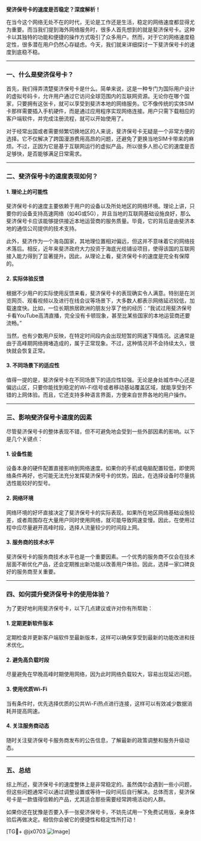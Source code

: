 **斐济保号卡的速度是否稳定？深度解析！**

在当今这个网络无处不在的时代，无论是工作还是生活，稳定的网络速度都显得尤为重要。而当我们提到海外网络服务时，很多人首先想到的就是斐济保号卡。这种卡以其独特的功能和便捷的操作方式吸引了众多用户。然而，对于它的网络速度稳定性，很多潜在用户仍然心存疑虑。今天，我们就来详细探讨一下斐济保号卡的速度到底稳不稳。

---

### **一、什么是斐济保号卡？**

首先，我们得弄清楚斐济保号卡是什么。简单来说，这是一种专门为国际用户设计的虚拟号码卡，允许用户通过它访问全球范围内的互联网资源。无论你在哪个国家，只要拥有这张卡，就可以享受到斐济本地的网络服务。它不像传统的实体SIM卡那样需要插入手机硬件，而是通过应用程序实现网络连接。用户只需下载相应的客户端软件，并完成注册流程，就可以开始使用了。

对于经常出国或者需要频繁切换地区的人来说，斐济保号卡无疑是一个非常方便的选择。它不仅解决了跨国漫游费用高昂的问题，还避免了更换当地SIM卡带来的麻烦。不过，正因为它是基于互联网运行的虚拟产品，所以很多人担心它的速度是否足够快，是否能够满足日常需求。

---

### **二、斐济保号卡的速度表现如何？**

#### **1. 理论上的可能性**
斐济保号卡的速度主要依赖于用户的设备以及所处地区的网络环境。理论上讲，只要你的设备支持高速网络（如4G或5G），并且当地的互联网基础设施良好，那么斐济保号卡应该能够提供接近本地运营商的服务质量。毕竟，它的背后是由斐济本地的通信公司提供的技术支持。

此外，斐济作为一个海岛国家，其地理位置相对偏远，但这并不意味着它的网络技术落后。相反，近年来斐济政府大力投资于海底光缆铺设项目，使得该国的互联网接入能力得到了显著提升。因此，从理论上看，斐济保号卡的速度是完全有保障的。

#### **2. 实际体验反馈**
根据不少用户的实际使用反馈来看，斐济保号卡的表现确实令人满意。特别是在浏览网页、观看视频以及进行在线会议等场景下，大多数人都表示网络延迟较低，加载速度快。比如，一位长期旅居欧洲的朋友分享了他的经历：“我试过用斐济保号卡看YouTube高清直播，完全没有卡顿现象，甚至比某些国家的本地运营商还要流畅。”

当然，也有少数用户反映，在特定时间段内会出现短暂的网速下降情况。这通常是由于高峰期网络拥堵造成的，属于正常现象。不过，这种情况并不会持续太久，很快就会恢复正常。

#### **3. 不同场景下的适应性**
值得一提的是，斐济保号卡在不同场景下的适应性较强。无论是身处城市中心还是偏远山区，只要你能找到稳定的Wi-Fi信号或者移动基站覆盖区域，就能享受到不错的上网体验。而且，它还支持多种语言界面，方便来自世界各地的用户操作。

---

### **三、影响斐济保号卡速度的因素**

尽管斐济保号卡的整体表现不错，但不可避免地会受到一些外部因素的影响。以下是几个关键点：

#### **1. 设备性能**
设备本身的硬件配置直接影响到网络速度。如果你的手机或电脑配置较低，即使网络条件再好，也可能无法充分发挥斐济保号卡的优势。因此，在选择设备时尽量挑选性能较好的型号。

#### **2. 网络环境**
网络环境的好坏直接决定了斐济保号卡的实际表现。如果所在地区网络基础设施较差，或者周围存在大量用户同时使用网络，就可能导致网速变慢。因此，在使用过程中应尽量避开高峰时段，选择人流量较少的时间段上网。

#### **3. 服务商的技术水平**
斐济保号卡的服务商技术水平也是一个重要因素。一个优秀的服务商不仅会在技术层面不断优化产品，还会定期推出新功能以改善用户体验。因此，选择一家口碑良好的服务商至关重要。

---

### **四、如何提升斐济保号卡的使用体验？**

为了更好地利用斐济保号卡，以下几点建议或许对你有所帮助：

#### **1. 定期更新软件版本**
定期检查并更新客户端软件至最新版本，这样可以确保享受到最新的功能改进和技术优化。

#### **2. 避免高负载时段**
尽量避免在早晚高峰时期使用网络，因为此时网络负载较大，容易出现延迟问题。

#### **3. 使用优质Wi-Fi**
当有条件时，优先选择优质的公共Wi-Fi热点进行连接，这样可以有效减少数据消耗并提高网速。

#### **4. 关注服务商动态**
随时关注斐济保号卡服务商发布的公告信息，了解最新的政策调整和服务升级动态。

---

### **五、总结**

综上所述，斐济保号卡的速度整体上是非常稳定的。虽然偶尔会遇到一些小问题，但这些问题通常可以通过调整设置或等待一段时间后自行解决。总体而言，斐济保号卡是一款值得信赖的产品，尤其适合那些需要经常跨境活动的人群。

如果你还在犹豫是否要入手一张斐济保号卡，不妨先试用一下免费试用版，亲身体验后再做决定。相信你会被它的便捷性和稳定性所打动！

[TG💪+ @jx0703 ![Image](https://github.com/user-attachments/assets/dbca1d08-cadb-493c-b0ec-ad6f7a83f270)]